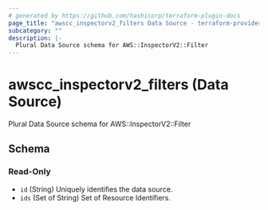 ```yaml
---
# generated by https://github.com/hashicorp/terraform-plugin-docs
page_title: "awscc_inspectorv2_filters Data Source - terraform-provider-awscc"
subcategory: ""
description: |-
  Plural Data Source schema for AWS::InspectorV2::Filter
---
```


# awscc_inspectorv2_filters (Data Source)

Plural Data Source schema for AWS::InspectorV2::Filter



<!-- schema generated by tfplugindocs -->
## Schema

### Read-Only

- `id` (String) Uniquely identifies the data source.
- `ids` (Set of String) Set of Resource Identifiers.


